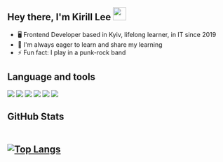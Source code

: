 <h2>Hey there, I'm Kirill Lee <img src='https://raw.githubusercontent.com/sjabiulla/sjabiulla/main/wave.gif' width='30'></h2>
<ul>
<li>🖥️ Frontend Developer based in Kyiv, lifelong learner, in IT since 2019</li>
<li>👯 I'm always eager to learn and share my learning</li>
<li>⚡ Fun fact: I play in a punk-rock band</li>
</ul> 

<h2>Language and tools</h2>

<div>
 <img src='https://img.shields.io/badge/Vue.js-35495E?style=for-the-badge&logo=vuedotjs&logoColor=4FC08D'/>
<img src='https://img.shields.io/badge/-JavaScript-EAD41B?logo=javascript&logoColor=black&style=for-the-badge'/>
<img src='https://img.shields.io/badge/-html5-E96227?logo=html5&logoColor=white&style=for-the-badge'/>
<img src='https://img.shields.io/badge/-css3-0068BA?logo=css3&logoColor=white&style=for-the-badge'/>
<img src='https://img.shields.io/badge/-sass-C76494?logo=sass&logoColor=white&style=for-the-badge'/>
<img src='https://img.shields.io/badge/-figma-1C1C1C?logo=figma&logoColor=white&style=for-the-badge'/>
</div>


<h2>GitHub Stats<h2>
  
<div style='display: flex;
    align-items: center;
    justify-content: space-between;'>

  
  
[![Top Langs](https://github-readme-stats.vercel.app/api/top-langs/?username=anuraghazra&layout=compact)](https://github.com/anuraghazra/github-readme-stats)

</div>

<!--
Here are some ideas to get you started:

- 🔭 I’m currently working on ...
- 🌱 I’m currently learning ...
- 👯 I’m looking to collaborate on ...
- 🤔 I’m looking for help with ...
- 💬 Ask me about ...
- 📫 How to reach me: ...
- 😄 Pronouns: ...
- ⚡ Fun fact: ...
-->
